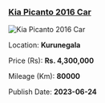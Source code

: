 
<!-- f5af9e7a018c146767c2bda2b480f5d2 -->

### [Kia Picanto 2016 Car](https://riyasewana.com/buy/kia-picanto-sale-kurunegala-6537342)

![Kia Picanto 2016 Car](https://riyasewana.com/thumb/thumbkia-picantho-241424424471.jpg)

Location: **Kurunegala**

Price (Rs): **Rs. 4,300,000**

Mileage (Km): **80000**

Publish Date: **2023-06-24**

